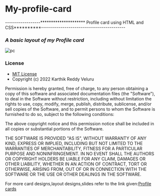 # My-profile-card
------------------********************* Profile card using HTML and CSS**********-------------------------------------------

### _A basic layout of my Profile card_
![pc](https://user-images.githubusercontent.com/89581143/156923836-a4df83bd-82e0-41ef-a051-605ac7169e22.jpg)
### License

- [MIT License](https://github.com/2000090063/My-profile-card/blob/main/LICENSE)
- Copyright (c) 2022 Karthik Reddy Veluru

Permission is hereby granted, free of charge, to any person obtaining a copy
of this software and associated documentation files (the "Software"), to deal
in the Software without restriction, including without limitation the rights
to use, copy, modify, merge, publish, distribute, sublicense, and/or sell
copies of the Software, and to permit persons to whom the Software is
furnished to do so, subject to the following conditions:

The above copyright notice and this permission notice shall be included in all
copies or substantial portions of the Software.

THE SOFTWARE IS PROVIDED "AS IS", WITHOUT WARRANTY OF ANY KIND, EXPRESS OR
IMPLIED, INCLUDING BUT NOT LIMITED TO THE WARRANTIES OF MERCHANTABILITY,
FITNESS FOR A PARTICULAR PURPOSE AND NONINFRINGEMENT. IN NO EVENT SHALL THE
AUTHORS OR COPYRIGHT HOLDERS BE LIABLE FOR ANY CLAIM, DAMAGES OR OTHER
LIABILITY, WHETHER IN AN ACTION OF CONTRACT, TORT OR OTHERWISE, ARISING FROM,
OUT OF OR IN CONNECTION WITH THE SOFTWARE OR THE USE OR OTHER DEALINGS IN THE
SOFTWARE.


For more card designs,layout designs,slides  refer to the link given:[Profile cards](https://www.w3schools.com/howto/howto_website_static.asp)




  
